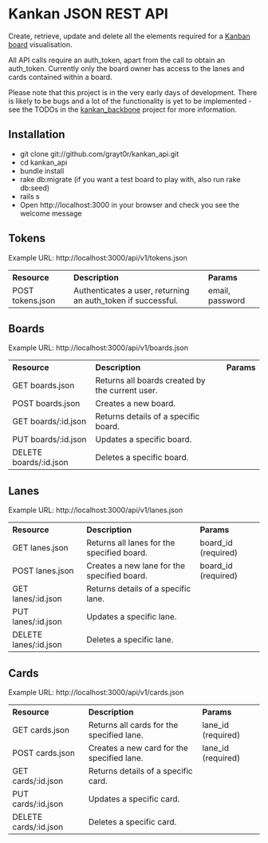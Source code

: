 # Kankan JSON REST API

Create, retrieve, update and delete all the elements required for a [Kanban board](http://en.wikipedia.org/wiki/Personal_Kanban) visualisation.

All API calls require an auth_token, apart from the call to obtain an auth_token. Currently only the board owner has access to the lanes and cards contained within a board.

Please note that this project is in the very early days of development. There is likely to be bugs and a lot of the functionality is yet to be implemented - see the TODOs in the [kankan_backbone](https://github.com/grayt0r/kankan_backbone) project for more information.


## Installation

* git clone git://github.com/grayt0r/kankan_api.git
* cd kankan_api
* bundle install
* rake db:migrate (if you want a test board to play with, also run rake db:seed)
* rails s
* Open http://localhost:3000 in your browser and check you see the welcome message


## Tokens

Example URL: http://localhost:3000/api/v1/tokens.json

<table>
  <tr>
    <th style="text-align:left;">Resource</th>
    <th style="text-align:left;">Description</th>
    <th style="text-align:left;">Params</th>
  </tr>
  <tr>
    <td>POST tokens.json</td>
    <td>Authenticates a user, returning an auth_token if successful.</td>
    <td>email, password</td>
  </tr>
</table>


## Boards

Example URL: http://localhost:3000/api/v1/boards.json

<table>
  <tr>
    <th style="text-align:left;">Resource</th>
    <th style="text-align:left;">Description</th>
    <th style="text-align:left;">Params</th>
  </tr>
  <tr>
    <td>GET boards.json</td>
    <td>Returns all boards created by the current user.</td>
    <td></td>
  </tr>
  <tr>
    <td>POST boards.json</td>
    <td>Creates a new board.</td>
    <td></td>
  </tr>
  <tr>
    <td>GET boards/:id.json</td>
    <td>Returns details of a specific board.</td>
    <td></td>
  </tr>
  <tr>
    <td>PUT boards/:id.json</td>
    <td>Updates a specific board.</td>
    <td></td>
  </tr>
  <tr>
    <td>DELETE boards/:id.json</td>
    <td>Deletes a specific board.</td>
    <td></td>
  </tr>
</table>


## Lanes

Example URL: http://localhost:3000/api/v1/lanes.json

<table>
  <tr>
    <th style="text-align:left;">Resource</th>
    <th style="text-align:left;">Description</th>
    <th style="text-align:left;">Params</th>
  </tr>
  <tr>
    <td>GET lanes.json</td>
    <td>Returns all lanes for the specified board.</td>
    <td>board_id (required)</td>
  </tr>
  <tr>
    <td>POST lanes.json</td>
    <td>Creates a new lane for the specified board.</td>
    <td>board_id (required)</td>
  </tr>
  <tr>
    <td>GET lanes/:id.json</td>
    <td>Returns details of a specific lane.</td>
    <td></td>
  </tr>
  <tr>
    <td>PUT lanes/:id.json</td>
    <td>Updates a specific lane.</td>
    <td></td>
  </tr>
  <tr>
    <td>DELETE lanes/:id.json</td>
    <td>Deletes a specific lane.</td>
    <td></td>
  </tr>
</table>


## Cards

Example URL: http://localhost:3000/api/v1/cards.json

<table>
  <tr>
    <th style="text-align:left;">Resource</th>
    <th style="text-align:left;">Description</th>
    <th style="text-align:left;">Params</th>
  </tr>
  <tr>
    <td>GET cards.json</td>
    <td>Returns all cards for the specified lane.</td>
    <td>lane_id (required)</td>
  </tr>
  <tr>
    <td>POST cards.json</td>
    <td>Creates a new card for the specified lane.</td>
    <td>lane_id (required)</td>
  </tr>
  <tr>
    <td>GET cards/:id.json</td>
    <td>Returns details of a specific card.</td>
    <td></td>
  </tr>
  <tr>
    <td>PUT cards/:id.json</td>
    <td>Updates a specific card.</td>
    <td></td>
  </tr>
  <tr>
    <td>DELETE cards/:id.json</td>
    <td>Deletes a specific card.</td>
    <td></td>
  </tr>
</table>